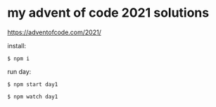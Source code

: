 # my advent of code 2021 solutions

https://adventofcode.com/2021/

install:
```shell
$ npm i
```

run day:
```shell
$ npm start day1
```

```shell
$ npm watch day1
```